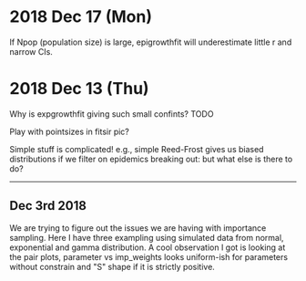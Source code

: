 2018 Dec 17 (Mon)
=================

If Npop (population size) is large, epigrowthfit will underestimate little r and narrow CIs.



2018 Dec 13 (Thu)
=================

Why is expgrowthfit giving such small confints? TODO

Play with pointsizes in fitsir pic?

Simple stuff is complicated! e.g., simple Reed-Frost gives us biased distributions if we filter on epidemics breaking out: but what else is there to do?

----------------------------------------------------------------------

## Dec 3rd 2018

We are trying to figure out the issues we are having with importance sampling. 
Here I have three exampling using simulated data from normal, exponential and gamma distribution. 
A cool observation I got is looking at the pair plots, parameter vs imp_weights looks uniform-ish for parameters without constrain and "S" shape if it is strictly positive.


